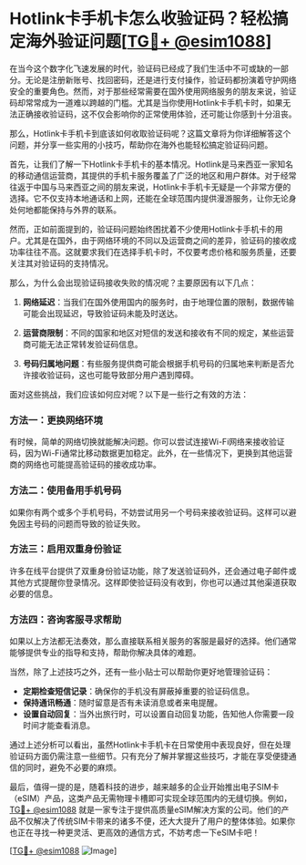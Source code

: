 # Hotlink卡手机卡怎么收验证码？轻松搞定海外验证问题[[TG💪+ @esim1088](https://t.me/s/esim1088)]

在当今这个数字化飞速发展的时代，验证码已经成了我们生活中不可或缺的一部分。无论是注册新账号、找回密码，还是进行支付操作，验证码都扮演着守护网络安全的重要角色。然而，对于那些经常需要在国外使用网络服务的朋友来说，验证码却常常成为一道难以跨越的门槛。尤其是当你使用Hotlink卡手机卡时，如果无法正确接收验证码，这不仅会影响你的正常使用体验，还可能让你感到十分沮丧。

那么，Hotlink卡手机卡到底该如何收取验证码呢？这篇文章将为你详细解答这个问题，并分享一些实用的小技巧，帮助你在海外也能轻松搞定验证码问题。

首先，让我们了解一下Hotlink卡手机卡的基本情况。Hotlink是马来西亚一家知名的移动通信运营商，其提供的手机卡服务覆盖了广泛的地区和用户群体。对于经常往返于中国与马来西亚之间的朋友来说，Hotlink卡手机卡无疑是一个非常方便的选择。它不仅支持本地通话和上网，还能在全球范围内提供漫游服务，让你无论身处何地都能保持与外界的联系。

然而，正如前面提到的，验证码问题始终困扰着不少使用Hotlink卡手机卡的用户。尤其是在国外，由于网络环境的不同以及运营商之间的差异，验证码的接收成功率往往不高。这就要求我们在选择手机卡时，不仅要考虑价格和服务质量，还要关注其对验证码的支持情况。

那么，为什么会出现验证码接收失败的情况呢？主要原因有以下几点：

1. **网络延迟**：当我们在国外使用国内的服务时，由于地理位置的限制，数据传输可能会出现延迟，导致验证码未能及时送达。
   
2. **运营商限制**：不同的国家和地区对短信的发送和接收有不同的规定，某些运营商可能无法正常转发验证码信息。
   
3. **号码归属地问题**：有些服务提供商可能会根据手机号码的归属地来判断是否允许接收验证码，这也可能导致部分用户遇到障碍。

面对这些挑战，我们应该如何应对呢？以下是一些行之有效的方法：

### 方法一：更换网络环境

有时候，简单的网络切换就能解决问题。你可以尝试连接Wi-Fi网络来接收验证码，因为Wi-Fi通常比移动数据更加稳定。此外，在一些情况下，更换到其他运营商的网络也可能提高验证码的接收成功率。

### 方法二：使用备用手机号码

如果你有两个或多个手机号码，不妨尝试用另一个号码来接收验证码。这样可以避免因主号码的问题而导致的验证失败。

### 方法三：启用双重身份验证

许多在线平台提供了双重身份验证功能，除了发送验证码外，还会通过电子邮件或其他方式提醒你登录情况。这样即使验证码没有收到，你也可以通过其他渠道获取必要的信息。

### 方法四：咨询客服寻求帮助

如果以上方法都无法奏效，那么直接联系相关服务的客服是最好的选择。他们通常能够提供专业的指导和支持，帮助你解决具体的难题。

当然，除了上述技巧之外，还有一些小贴士可以帮助你更好地管理验证码：

- **定期检查短信记录**：确保你的手机没有屏蔽掉重要的验证码信息。
- **保持通讯畅通**：随时留意是否有未读消息或者来电提醒。
- **设置自动回复**：当外出旅行时，可以设置自动回复功能，告知他人你需要一段时间才能查看消息。

通过上述分析可以看出，虽然Hotlink卡手机卡在日常使用中表现良好，但在处理验证码方面仍需注意一些细节。只有充分了解并掌握这些技巧，才能在享受便捷通信的同时，避免不必要的麻烦。

最后，值得一提的是，随着科技的进步，越来越多的企业开始推出电子SIM卡（eSIM）产品，这类产品无需物理卡槽即可实现全球范围内的无缝切换。例如，[TG💪+ @esim1088](https://t.me/s/esim1088) 就是一家专注于提供高质量eSIM解决方案的公司。他们的产品不仅解决了传统SIM卡带来的诸多不便，还大大提升了用户的整体体验。如果你也正在寻找一种更灵活、更高效的通信方式，不妨考虑一下eSIM卡吧！

[[TG💪+ @esim1088](https://t.me/s/esim1088) ![Image](https://i.postimg.cc/4NQfJmqS/Snipaste-2025-05-13-00-14-12.png)]
